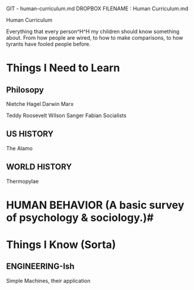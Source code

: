 GIT - human-curriculum.md
DROPBOX FILENAME : Human Curriculum.md


Human Curriculum

Everything that every person^H^H my children should know something about. From how people are wired, to how to make comparisons, to how tyrants have fooled people before.

# Things I Need to Learn #

## Philosopy
Nietche
Hagel
Darwin
Marx


Teddy Roosevelt
Wilson
Sanger
Fabian Socialists

## US HISTORY ##
The Alamo

## WORLD HISTORY ##
Thermopylae

# HUMAN BEHAVIOR (A basic survey of psychology & sociology.)#

# Things I Know (Sorta) #

## ENGINEERING-Ish ##
Simple Machines, their application
